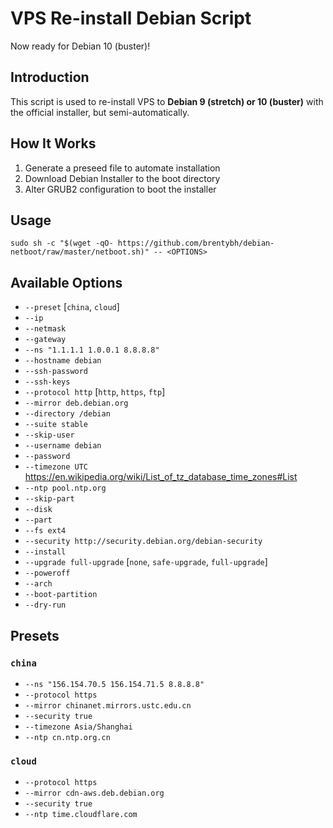 # VPS Re-install Debian Script

Now ready for Debian 10 (buster)!

## Introduction

This script is used to re-install VPS to **Debian 9 (stretch) or 10 (buster)** with the official installer, but semi-automatically.

## How It Works

1. Generate a preseed file to automate installation
2. Download Debian Installer to the boot directory
3. Alter GRUB2 configuration to boot the installer

## Usage

    sudo sh -c "$(wget -qO- https://github.com/brentybh/debian-netboot/raw/master/netboot.sh)" -- <OPTIONS>

## Available Options

 - `--preset` [`china`, `cloud`]
 - `--ip`
 - `--netmask`
 - `--gateway`
 - `--ns "1.1.1.1 1.0.0.1 8.8.8.8"`
 - `--hostname debian`
 - `--ssh-password`
 - `--ssh-keys`
 - `--protocol http` [`http`, `https`, `ftp`]
 - `--mirror deb.debian.org`
 - `--directory /debian`
 - `--suite stable`
 - `--skip-user`
 - `--username debian`
 - `--password`
 - `--timezone UTC` https://en.wikipedia.org/wiki/List_of_tz_database_time_zones#List
 - `--ntp pool.ntp.org`
 - `--skip-part`
 - `--disk`
 - `--part`
 - `--fs ext4`
 - `--security http://security.debian.org/debian-security`
 - `--install`
 - `--upgrade full-upgrade` [`none`, `safe-upgrade`, `full-upgrade`]
 - `--poweroff`
 - `--arch`
 - `--boot-partition`
 - `--dry-run`

## Presets

### `china`

 - `--ns "156.154.70.5 156.154.71.5 8.8.8.8"`
 - `--protocol https`
 - `--mirror chinanet.mirrors.ustc.edu.cn`
 - `--security true`
 - `--timezone Asia/Shanghai`
 - `--ntp cn.ntp.org.cn`

### `cloud`

 - `--protocol https`
 - `--mirror cdn-aws.deb.debian.org`
 - `--security true`
 - `--ntp time.cloudflare.com`
